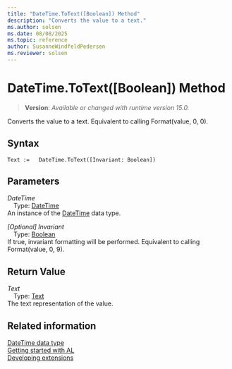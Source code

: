 ```yaml
---
title: "DateTime.ToText([Boolean]) Method"
description: "Converts the value to a text."
ms.author: solsen
ms.date: 08/08/2025
ms.topic: reference
author: SusanneWindfeldPedersen
ms.reviewer: solsen
---
```

[//]: # (START>DO_NOT_EDIT)
[//]: # (IMPORTANT:Do not edit any of the content between here and the END>DO_NOT_EDIT.)
[//]: # (Any modifications should be made in the .xml files in the ModernDev repo.)
# DateTime.ToText([Boolean]) Method
> **Version**: _Available or changed with runtime version 15.0._

Converts the value to a text. Equivalent to calling Format(value, 0, 0).


## Syntax
```AL
Text :=   DateTime.ToText([Invariant: Boolean])
```
## Parameters
*DateTime*  
&emsp;Type: [DateTime](datetime-data-type.md)  
An instance of the [DateTime](datetime-data-type.md) data type.  

*[Optional] Invariant*  
&emsp;Type: [Boolean](../boolean/boolean-data-type.md)  
If true, invariant formatting will be performed. Equivalent to calling Format(value, 0, 9).  


## Return Value
*Text*  
&emsp;Type: [Text](../text/text-data-type.md)  
The text representation of the value.


[//]: # (IMPORTANT: END>DO_NOT_EDIT)
## Related information
[DateTime data type](datetime-data-type.md)  
[Getting started with AL](../../devenv-get-started.md)  
[Developing extensions](../../devenv-dev-overview.md)